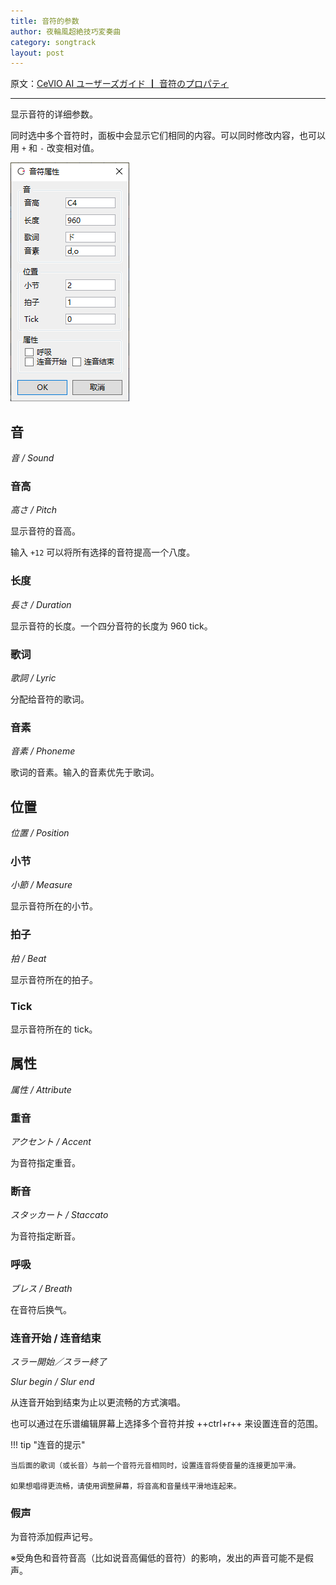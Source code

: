 ```yaml
---
title: 音符的参数
author: 夜輪風超絶技巧変奏曲
category: songtrack
layout: post
---
```

原文：[CeVIO AI ユーザーズガイド ┃ 音符のプロパティ](https://cevio.jp/guide/cevio_ai/songtrack/song_03/)

---

显示音符的详细参数。

同时选中多个音符时，面板中会显示它们相同的内容。可以同时修改内容，也可以用 `+` 和 `-` 改变相对值。

![property](images/song_03_1.png)

## 音

*音 / Sound*

### 音高

*高さ / Pitch*

显示音符的音高。

输入 `+12` 可以将所有选择的音符提高一个八度。

### 长度

*長さ / Duration*

显示音符的长度。一个四分音符的长度为 960 tick。

### 歌词

*歌詞 / Lyric*

分配给音符的歌词。

### 音素

*音素 / Phoneme*

歌词的音素。输入的音素优先于歌词。

## 位置

*位置 / Position*

### 小节

*小節 / Measure*

显示音符所在的小节。

### 拍子

*拍 / Beat*

显示音符所在的拍子。

### Tick

显示音符所在的 tick。

## 属性

*属性 / Attribute*

### 重音

*アクセント / Accent*

为音符指定重音。

### 断音

*スタッカート / Staccato*

为音符指定断音。

### 呼吸

*ブレス / Breath*

在音符后换气。

### 连音开始 / 连音结束

*スラー開始／スラー終了*

*Slur begin / Slur end*

从连音开始到结束为止以更流畅的方式演唱。

也可以通过在乐谱编辑屏幕上选择多个音符并按 ++ctrl+r++ 来设置连音的范围。

!!! tip "连音的提示"

    当后面的歌词（或长音）与前一个音符元音相同时，设置连音将使音量的连接更加平滑。
    
    如果想唱得更流畅，请使用调整屏幕，将音高和音量线平滑地连起来。

### 假声

为音符添加假声记号。

※受角色和音符音高（比如说音高偏低的音符）的影响，发出的声音可能不是假声。
